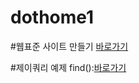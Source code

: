 # dothome1

#웹표준 사이트 만들기
<a href="https://seoyein0322.github.io/dothome1/webstandard/index.html"> 바로가기 </a>

#제이쿼리 예제
find():<a href=https://seoyein0322.github.io/dothome1/jquery/jQuery04_find2.html>바로가기</a>
